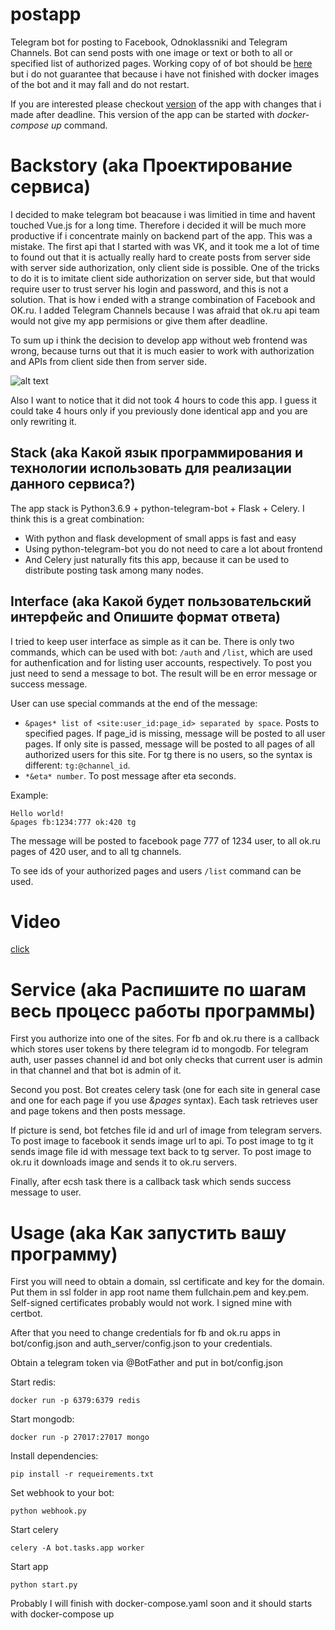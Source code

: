 # postapp
Telegram bot for posting to Facebook, Odnoklassniki and Telegram Channels. Bot can send posts with one image or text or both to all or specified list of authorized pages.
Working copy of of bot should be [here](https://t.me/postapp_bot) but i do not guarantee that because i have not finished with docker images of the bot and it may fall and do not restart.

If you are interested please checkout [version](https://github.com/nikitakrutoy/postapp-latest) of the app with changes that i made after deadline. This version of the app can be started with *docker-compose up* сommand.

# Backstory (aka Проектирование сервиса)
I decided to make telegram bot beacause i was limitied in time and havent touched Vue.js for a long time. 
Therefore i decided it will be much more productive if i concentrate mainly on backend part of the app. This was a mistake. 
The first api that I started with was VK, and it took me a lot of time to found out that it is actually really hard to 
create posts from server side with server side authorization, only client side is possible. One of the tricks to do it is to imitate client side authorization 
on server side, but that would require user to trust server his login and password, and this is not a solution. That is how i ended
with a strange combination of Facebook and OK.ru. I added Telegram Channels because I was afraid that ok.ru api team would not give my app permisions or give them after deadline. 

To sum up i think the decision to develop app without web frontend was wrong, because turns out that it is much easier to work with authorization and APIs from client side then from server side.

![alt text](https://wompampsupport.azureedge.net/fetchimage?siteId=7575&v=2&jpgQuality=100&width=700&url=https%3A%2F%2Fi.kym-cdn.com%2Fentries%2Ficons%2Ffacebook%2F000%2F028%2F021%2Fwork.jpg)

Also I want to notice that it did not took 4 hours to code this app. I guess it could take 4 hours only if you previously done identical app and you are only rewriting it.

## Stack (aka Какой язык программирования и технологии использовать для реализации данного сервиса?)
The app stack is Python3.6.9 + python-telegram-bot + Flask + Celery. I think this is a great combination: 
- With python and flask development of small apps is fast and easy
- Using python-telegram-bot you do not need to care a lot about frontend
- And Celery just naturally fits this app, because it can be used to distribute posting task among many nodes.

## Interface (aka Какой будет пользовательский интерфейс and Опишите формат ответа)
I tried to keep user interface as simple as it can be. There is only two commands, which can be used with bot: `/auth` and `/list`, which are used for 
authenfication and for listing user accounts, respectively. To post you just need to send a message to bot. The result will
be en error message or success message.

User can use special commands at the end of the message:
- `&pages* list of <site:user_id:page_id> separated by space`. Posts to specified pages. If page_id is missing, message will be posted to all user pages. If only site is passed, message will be posted to all pages of all authorized users for this site. For tg there is no users, so the syntax is different: `tg:@channel_id`.
- `*&eta* number`. To post message after eta seconds.

Example:
```
Hello world!
&pages fb:1234:777 ok:420 tg
```

The message will be posted to facebook page 777 of 1234 user, to all ok.ru pages of 420 user, and to all tg channels.

To see ids of your authorized pages and users `/list` command can be used.

# Video
[click](https://yadi.sk/d/QjncgO0coqi_5Q)

# Service (aka Распишите по шагам весь процесс работы программы)

First you authorize into one of the sites. For fb and ok.ru there is a callback which stores user tokens by there telegram id to mongodb.
For telegram auth, user passes channel id and bot only checks that current user is admin in that channel and that bot is admin of it.

Second you post. Bot creates celery task (one for each site in general case and one for each page if you use *&pages* syntax). Each task retrieves user and page tokens and then posts message.

If picture is send, bot fetches file id and url of image from telegram servers. To post image to facebook it sends image url to api.
To post image to tg it sends image file id with message text back to tg server. To post image to ok.ru it downloads image and sends it to ok.ru servers.

Finally, after ecsh task there is a callback task which sends success message to user.

# Usage (aka Как запустить вашу программу)

First you will need to obtain a domain, ssl certificate and key for the domain. Put them in ssl folder in app root name them fullchain.pem and key.pem. Self-signed certificates probably would not work. I signed mine with certbot.

After that you need to change credentials for fb and ok.ru apps in bot/config.json and auth_server/config.json to your credentials.

Obtain a telegram token via @BotFather and put in bot/config.json

Start redis:
```
docker run -p 6379:6379 redis
```

Start mongodb:

```
docker run -p 27017:27017 mongo
```
Install dependencies:
```
pip install -r requeirements.txt
```

Set webhook to your bot:
```
python webhook.py
```

Start celery
```
celery -A bot.tasks.app worker
```

Start app
```
python start.py
```

Probably I will finish with docker-compose.yaml soon and it should starts with docker-compose up



